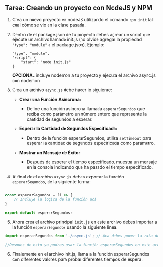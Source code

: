 ## Tarea: Creando un proyecto con NodeJS y NPM

1. Crea un nuevo proyecto en nodeJS utilizando el comando `npm init` tal cual cómo se vio en la clase pasada. 

2. Dentro de el package.json de tu proyecto debes agrear un script que ejecute un archivo llamado init.js (no olvide agregar la propiedad `"type": "module"` a el package.json). Ejemplo:

    ```
    "type": "module",
    "script": {
        "start": "node init.js"
    }
    ```


    **OPCIONAL** incluye nodemon a tu proyecto y ejecuta el archivo async.js con nodemon

3. Crea un archivo `async.js` debe hacer lo siguiente:
    
    - **Crear una Función Asíncrona:**
    
        - Define una función asíncrona llamada `esperarSegundos` que reciba como parámetro un número entero que represente la cantidad de segundos a esperar.
    
    - **Esperar la Cantidad de Segundos Especificada:**
    
        - Dentro de la función esperarSegundos, utiliza `setTimeout` para esperar la cantidad de segundos especificada como parámetro.
    
    - **Mostrar un Mensaje de Éxito:**
    
        - Después de esperar el tiempo especificado, muestra un mensaje en la consola indicando que ha pasado el tiempo especificado.

4. Al final de el archivo `async.js` debes exportar la función `esperarSegundos`, de la siguiente forma:
 
```javascript

const esperarSegundos = () => {
    // Incluye la logica de la función acá
}

export default esperarSegundos;
```

5. Ahora crea el archivo principal `init.js` en este archivo debes importar a la función `esperarSegundos` usando la siguiente linea.

```javascript
import esperarSegundos from './async.js'; // Aca debes poner la ruta donde creaste el archivo async.js

//Despues de esto ya podras usar la función esperarSegundos en este archivo
```

6. Finalemente en el archivo init.js, llama a la función esperarSegundos con diferentes valores para probar diferentes tiempos de espera.

